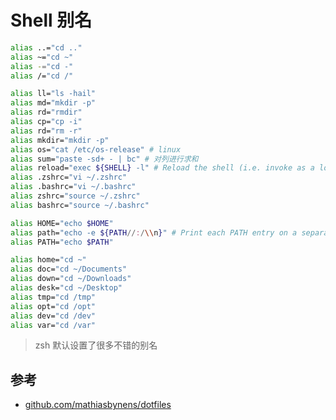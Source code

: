 # Shell  别名

```sh
alias ..="cd .."
alias ~="cd ~"
alias -="cd -"
alias /="cd /"

alias ll="ls -hail"
alias md="mkdir -p"
alias rd="rmdir"
alias cp="cp -i"
alias rd="rm -r"
alias mkdir="mkdir -p"
alias os="cat /etc/os-release" # linux
alias sum="paste -sd+ - | bc" # 对列进行求和
alias reload="exec ${SHELL} -l" # Reload the shell (i.e. invoke as a login shell)
alias .zshrc="vi ~/.zshrc"
alias .bashrc="vi ~/.bashrc"
alias zshrc="source ~/.zshrc"
alias bashrc="source ~/.bashrc"

alias HOME="echo $HOME"
alias path="echo -e ${PATH//:/\\n}" # Print each PATH entry on a separate line
alias PATH="echo $PATH"

alias home="cd ~"
alias doc="cd ~/Documents"
alias down="cd ~/Downloads"
alias desk="cd ~/Desktop"
alias tmp="cd /tmp"
alias opt="cd /opt"
alias dev="cd /dev"
alias var="cd /var"
```

> zsh 默认设置了很多不错的别名

## 参考

* [github.com/mathiasbynens/dotfiles](https://github.com/mathiasbynens/dotfiles/blob/master/.aliases)
